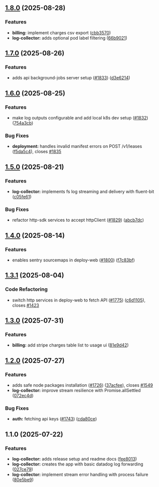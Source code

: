 

## [1.8.0](https://github.com/akash-network/console/compare/log-collector/v1.7.0...log-collector/v1.8.0) (2025-08-28)


### Features

* **billing:** implement charges csv export  ([cbb3570](https://github.com/akash-network/console/commit/cbb3570a50876908c01006582a930590cf87f87d))
* **log-collector:** adds optional pod label filtering ([66b9021](https://github.com/akash-network/console/commit/66b9021dc8e801a44f5440c2fe969770e68787e5))

## [1.7.0](https://github.com/akash-network/console/compare/log-collector/v1.6.0...log-collector/v1.7.0) (2025-08-26)


### Features

* adds api background-jobs server setup ([#1833](https://github.com/akash-network/console/issues/1833)) ([d3e6214](https://github.com/akash-network/console/commit/d3e6214800722fafd872a876ddaff0591a6e6dd8))

## [1.6.0](https://github.com/akash-network/console/compare/log-collector/v1.5.0...log-collector/v1.6.0) (2025-08-25)


### Features

* make log outputs configurable and add local k8s dev setup ([#1832](https://github.com/akash-network/console/issues/1832)) ([754a3cb](https://github.com/akash-network/console/commit/754a3cb4ece83604d6391436b48f6931f9ecfb1f))


### Bug Fixes

* **deployment:** handles invalid manifest errors on POST /v1/leases ([f5da5c4](https://github.com/akash-network/console/commit/f5da5c4b02ef3e2977a8f5855eb5a8b81ac8281b)), closes [#1835](https://github.com/akash-network/console/issues/1835)

## [1.5.0](https://github.com/akash-network/console/compare/log-collector/v1.4.0...log-collector/v1.5.0) (2025-08-21)


### Features

* **log-collector:** implements fs log streaming and delivery with fluent-bit ([c05fe61](https://github.com/akash-network/console/commit/c05fe61bfbe9d218f9c88c1d0e1b3c74ec4a5d64))


### Bug Fixes

* refactor http-sdk services to accept httpClient ([#1829](https://github.com/akash-network/console/issues/1829)) ([abcb7dc](https://github.com/akash-network/console/commit/abcb7dc9eaeca626e6ba69edb561ff0172cf6c1a))

## [1.4.0](https://github.com/akash-network/console/compare/log-collector/v1.3.1...log-collector/v1.4.0) (2025-08-14)


### Features

* enables sentry sourcemaps in deploy-web ([#1800](https://github.com/akash-network/console/issues/1800)) ([f7c83bf](https://github.com/akash-network/console/commit/f7c83bf749199d17e9d9b8cb7c2f7a3413a59887))

## [1.3.1](https://github.com/akash-network/console/compare/log-collector/v1.3.0...log-collector/v1.3.1) (2025-08-04)


### Code Refactoring

* switch http services in deploy-web to fetch API ([#1775](https://github.com/akash-network/console/issues/1775)) ([c6d1105](https://github.com/akash-network/console/commit/c6d110544bff4eb422954bcce8dd007e795e1213)), closes [#1423](https://github.com/akash-network/console/issues/1423)

## [1.3.0](https://github.com/akash-network/console/compare/log-collector/v1.2.0...log-collector/v1.3.0) (2025-07-31)


### Features

* **billing:** add stripe charges table list to usage ui  ([81e9d42](https://github.com/akash-network/console/commit/81e9d42d254bee6248451aecde8868ccbf018d89))

## [1.2.0](https://github.com/akash-network/console/compare/log-collector/v1.1.0...log-collector/v1.2.0) (2025-07-27)


### Features

* adds safe node packages installation ([#1726](https://github.com/akash-network/console/issues/1726)) ([37acfee](https://github.com/akash-network/console/commit/37acfee5c1d053cec2316560ad220992d70b7cbf)), closes [#1549](https://github.com/akash-network/console/issues/1549)
* **log-collector:** improve stream resilience with Promise.allSettled ([072ec4d](https://github.com/akash-network/console/commit/072ec4d42102430a5c39b3e3051d500870565219))


### Bug Fixes

* **auth:** fetching api keys ([#1743](https://github.com/akash-network/console/issues/1743)) ([cda80ce](https://github.com/akash-network/console/commit/cda80cefacff2d677fdd4e334b9d1997b6b9bd95))

## 1.1.0 (2025-07-22)


### Features

* **log-collector:** adds release setup and readme docs ([fee8013](https://github.com/akash-network/console/commit/fee80138812ed716573e3a84a4d86df18a178ea4))
* **log-collector:** creates the app with basic datadog log forwarding ([027ce79](https://github.com/akash-network/console/commit/027ce79630abf4737d80f2489fdd93b1446d885f))
* **log-collector:** implement stream error handling with process failure ([80e5be9](https://github.com/akash-network/console/commit/80e5be92e8426f13255d218ada016ea1b92df6c0))
